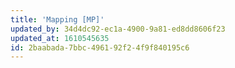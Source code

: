 ```yaml
---
title: 'Mapping [MP]'
updated_by: 34d4dc92-ec1a-4900-9a81-ed8dd8606f23
updated_at: 1610545635
id: 2baabada-7bbc-4961-92f2-4f9f840195c6
---
```

